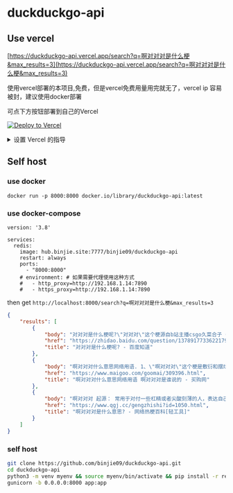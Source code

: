 # duckduckgo-api

## Use vercel
[https://duckduckgo-api.vercel.app/search?q=啊对对对是什么梗&max_results=3](https://duckduckgo-api.vercel.app/search?q=啊对对对是什么梗&max_results=3)

使用vercel部署的本项目,免费，但是vercel免费用量用完就无了，vercel ip 容易被封，建议使用docker部署

可点下方按钮部署到自己的Vercel

[![Deploy to Vercel](https://vercel.com/button)](https://vercel.com/import/project?template=https://github.com/binjie09/duckduckgo-api)

<details>
 <summary>设置 Vercel 的指导</summary>

1. 前往 [vercel.com](https://vercel.com/)
1. 点击 `Log in`
   ![](https://files.catbox.moe/tct1wg.png)
1. 点击 `Continue with GitHub` 通过 GitHub 进行登录
   ![](https://files.catbox.moe/btd78j.jpeg)
1. 登录 GitHub 并允许访问所有存储库（如果系统这样提示）
1. Fork 这个仓库
1. 返回到你的 [Vercel dashboard](https://vercel.com/dashboard)
1. 选择 `Import Project`
   ![](https://files.catbox.moe/qckos0.png)
1. 选择 `Import Git Repository`
   ![](https://files.catbox.moe/pqub9q.png)
1. 选择 root 并将所有内容保持不变，并且只需添加名为 PAT_1 的环境变量（如图所示），其中将包含一个个人访问令牌（PAT），你可以在[这里](https://github.com/settings/tokens/new)轻松创建（保留默认，并且只需要命名下，名字随便）
   ![](https://files.catbox.moe/0ez4g7.png)
1. 点击 deploy，这就完成了，查看你的域名就可使用 API 了！

</details>

## Self host

### use docker

```
docker run -p 8000:8000 docker.io/library/duckduckgo-api:latest
```

### use docker-compose

```
version: '3.8'

services:
  redis:
    image: hub.binjie.site:7777/binjie09/duckduckgo-api
    restart: always
    ports:
      - "8000:8000"
    # environment: # 如果需要代理使用这种方式
    #   - http_proxy=http://192.168.1.14:7890
    #   - https_proxy=http://192.168.1.14:7890

```

then get `http://localhost:8000/search?q=啊对对对是什么梗&max_results=3`
```json
{
    "results": [
        {
            "body": "对对对是什么梗呢?\"对对对\"这个梗源自b站主播csgo久菜合子（王喜顺）的一场直播中，他遭遇队友的嘲讽后，用这句话进行反击，讽刺那些说话不讲道理的人。 ... 还出言不逊，王喜顺面对攻击，以一句\"希望你对你的人生也是这个态度\"回击，引发了\"啊对 ...",
            "href": "https://zhidao.baidu.com/question/1378917733622179699.html",
            "title": "对对对是什么梗呢? - 百度知道"
        },
        {
            "body": "啊对对对什么意思网络用语. 1、\"啊对对对\"这个梗是敷衍和摆烂的意思，也是一种承认自己破罐子破摔的无赖态度。. 2、\"啊对对对\"这个梗在 短视频 上爆火后，常用于摆烂后的一种调侃，碰到一些不想进行争辩的事情时，就可以发\"啊对对对，你说得对 ...",
            "href": "https://www.maigoo.com/goomai/309396.html",
            "title": "啊对对对什么意思网络用语 啊对对对是谁说的 - 买购网"
        },
        {
            "body": "啊对对对 起源： 常用于对付一些杠精或者尖酸刻薄的人，表达自己的不合作和不屑于和对方计较的心情，又或者面对一些无端的指责或者队友的辱骂都可以使用啊对对对来反击，表明自己要摆烂了，不想和你合作了的意思。",
            "href": "https://www.qgj.cc/gengzhishi?id=1050.html",
            "title": "啊对对对是什么意思? - 网络热梗百科[轻工具]"
        }
    ]
}
```
### self host
```bash
git clone https://github.com/binjie09/duckduckgo-api.git
cd duckduckgo-api
python3 -m venv myenv && source myenv/bin/activate && pip install -r requirements.txt
gunicorn -b 0.0.0.0:8000 app:app
```
